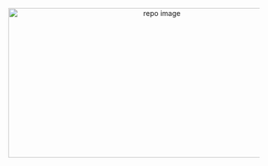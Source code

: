 <p align="center">
  <img src="https://user-images.githubusercontent.com/17708702/94360977-b8e1c980-00ce-11eb-93f8-d3faf75cb004.png" alt="repo image" width="600" height="300" />
</p>
